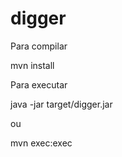 # digger

Para compilar

 mvn install

Para executar

 java -jar target/digger.jar

ou

 mvn exec:exec

